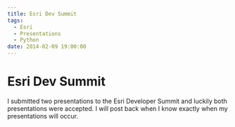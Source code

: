 ```yaml
---
title: Esri Dev Summit
tags:
  - Esri
  - Presentations
  - Python
date: 2014-02-09 19:00:00
---
```


# Esri Dev Summit

I submitted two presentations to the Esri Developer Summit and luckily both presentations were accepted.  I will post back when I know exactly when my presentations will occur.